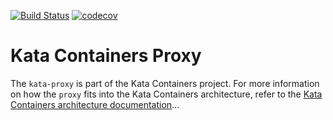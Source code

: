 [![Build Status](https://travis-ci.org/kata-containers/proxy.svg?branch=master)](https://travis-ci.org/kata-containers/proxy)
[![codecov](https://codecov.io/gh/kata-containers/proxy/branch/master/graph/badge.svg)](https://codecov.io/gh/kata-containers/proxy)

# Kata Containers Proxy

The `kata-proxy` is part of the Kata Containers project. For more information on how
the `proxy` fits into the Kata Containers architecture, refer to the
[Kata Containers architecture documentation](https://github.com/kata-containers/documentation/blob/master/architecture.md#proxy)...
